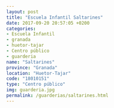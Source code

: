 ```yaml
---
layout: post
title: "Escuela Infantil Saltarines"
date: 2017-09-20 20:57:05 +0200
categories:
- Escuela Infantil
- granada
- huetor-tajar
- Centro público
- guarderia
name: "Saltarines"
province: "Granada"
location: "Huetor-Tajar"
code: "18010151"
type: "Centro público"
img: guarderia.jpg
permalink: /guarderias/saltarines.html
---
```

